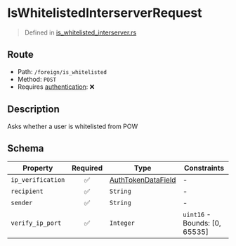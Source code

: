 # IsWhitelistedInterserverRequest
> Defined in [is_whitelisted_interserver.rs](../../../../../interface/src/interface/routes/foreign/is_whitelisted_interserver.rs)

## Route
- Path: `/foreign/is_whitelisted`
- Method: `POST`
- Requires [authentication](../../../../Flows/Authentication%20Flow.md): ❌

## Description
Asks whether a user is whitelisted from POW

## Schema

| Property | Required | Type | Constraints |
| --- | :---: | --- | --- |
| `ip_verification` | ✅ | [AuthTokenDataField](../../../fields/auth_token/AuthTokenDataField.md) |  -  |
| `recipient` | ✅ | `String` |  -  |
| `sender` | ✅ | `String` |  -  |
| `verify_ip_port` | ✅ | `Integer` | `uint16` - Bounds: [0, 65535] |


